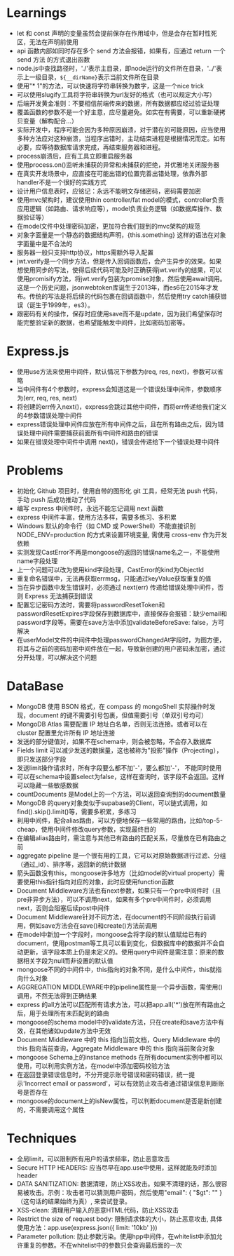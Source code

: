 # Learnings

- let 和 const 声明的变量虽然会提前保存在作用域中，但是会存在暂时性死区，无法在声明前使用
- api 函数内部如同时存在多个 send 方法会报错，如果有，应通过 return 一个 send 方法 的方式退出函数
- node.js中查找路径时，'./'表示主目录，即node运行的文件所在目录，'../'表示上一级目录，`${__dirName}`表示当前文件所在目录
- 使用"\* 1"的方法，可以快速将字符串转换为数字，这是一个nice trick
- 可以使用slugify工具将字符串转换为url友好的格式（也可以规定大小写）
- 后端开发黄金准则：不要相信前端传来的数据，所有数据都应经过验证处理
- 覆盖函数的参数不是一个好主意，应尽量避免。如实在有需要，可以重新硬拷贝变量（解构配合...）
- 实际开发中，程序可能会因为多种原因崩溃，对于潜在的可能原因，应当使用多种方法应对这种崩溃，当程序出错时，主动结束进程是根据情况而定。如有必要，应等待数据库请求完成，再结束服务器和进程。
- process崩溃后，应有工具立即重启服务器
- 使用process.on()监听未捕获的异常和未捕获的拒绝，并优雅地关闭服务器
- 在真实开发场景中，应直接在可能出错的位置完善出错处理，依靠外部handler不是一个很好的实践方式
- 设计用户信息表时，应铭记：永远不能明文存储密码，密码需要加密
- 使用mvc架构时，建议使用thin controller/fat model的模式，controller负责应用逻辑（如路由、请求响应等），model负责业务逻辑（如数据库操作、数据验证等）
- 在model文件中处理密码加密，更加符合我们提到的mvc架构的规范
- 对象字面量是一个静态的数据结构声明，{this.something} 这样的语法在对象字面量中是不合法的
- 服务器一般只支持http协议，https需额外导入配置
- jwt.verify是一个同步方法，但是传入回调函数后，会产生异步的效果。如果想使用同步的写法，使得后续代码可能及时正确获得jwt.verify的结果，可以使用promisify方法，将jwt.verify包装为promise对象，然后使用await调用。这是一个历史问题，jsonwebtoken库诞生于2013年，而es6在2015年才发布。传统的写法是将后续的代码包裹在回调函数中，然后使用try catch捕获错误（诞生于1999年，es3）。
- 跟密码有关的操作，保存时应使用save而不是update，因为我们希望保存时能完整验证新的数据，也希望能触发中间件，比如密码加密等。

# Express.js

- 使用use方法来使用中间件，默认情况下参数为(req, res, next)，参数可以省略
- 当中间件有4个参数时，express会知道这是一个错误处理中间件，参数顺序为(err, req, res, next)
- 将创建的err传入next()，express会跳过其他中间件，而将err传递给我们定义的4参数错误处理中间件
- express错误处理中间件应放在所有中间件之后，且在所有路由之后，因为错误处理中间件需要捕获前面所有中间件和路由的错误
- 如果在错误处理中间件中调用 next()，错误会传递给下一个错误处理中间件

# Problems

- 初始化 Github 项目时，使用自带的图形化 git 工具，经常无法 push 代码，手动 push 后成功推动了代码
- 编写 express 中间件时，永远不能忘记调用 next 函数
- express 中间件丰富，使用方法多样，需要多练习、多积累
- Windows 默认的命令行（如 CMD 或 PowerShell）不能直接识别 NODE_ENV=production 的方式来设置环境变量, 需使用 cross-env 作为开发依赖
- 实测发现CastError不再是mongoose的返回的错误name名之一，不能使用name字段处理
- 上一个问题可以改为使用kind字段处理，CastError的kind为ObjectId
- 重复命名错误中，无法再获取errmsg，只能通过keyValue获取重复的值
- 当在异步函数中发生错误时，必须通过 next(err) 传递给错误处理中间件，否则 Express 无法捕获到错误
- 配置忘记密码方法时，需要将passwordResetToken和passwordResetExpires字段保存到数据库中，直接保存会报错：缺少email和password字段等。需要在save方法中添加validateBeforeSave: false，方可解决
- 在userModel文件的中间件中处理passwordChangedAt字段时，为图方便，将其与之前的密码加密中间件放在一起，导致新创建的用户密码未加密，通过分开处理，可以解决这个问题

# DataBase

- MongoDB 使用 BSON 格式，在 compass 的 mongoShell 实际操作时发现，document 的键不需要引号包裹，但值需要引号（单双引号均可）
- MongoDB Atlas 需要配置 IP 地址白名单，否则无法连接。或者可以在 cluster 配置里允许所有 IP 地址连接
- 发送的部分键值对，如果不在schema中，则会被忽略，不会存入数据库
- Fields limit 可以减少发送的数据量，这也被称为"投影"操作（Projecting），即只发送部分字段
- 发送limit操作请求时，所有字段要么都不加'-'，要么都加'-'， 不能同时使用
- 可以在schema中设置select为false，这样在查询时，该字段不会返回。这样可以隐藏一些敏感数据
- countDocuments 是Model上的一个方法，可以返回查询到的document数量
- MongoDB 的query对象类似于supabase的Client，可以链式调用，如find().skip().limit()等，需要多积累，多练习
- 利用中间件，配合alias路由，可以方便地保存一些常用的路由，比如/top-5-cheap，使用中间件修改query参数，实现最终目的
- 在编辑alias路由时，需注意与其他已有路由的匹配关系，尽量放在已有路由之前
- aggregate pipeline 是一个很有用的工具，它可以对原始数据进行过滤、分组（通过\_id）、排序等，返回新的统计数据
- 箭头函数没有this，mongoose许多地方（比如model的virtual property）需要使用this指针指向对应的对象，此时应使用function函数
- Document Middleware方法也有next参数，如果只有一个pre中间件时（且pre非异步方法），可以不调用next，如果有多个pre中间件时，必须调用next，否则会阻塞后续post中间件
- Document Middleware针对不同方法，在document的不同阶段执行前调用，例如save方法会在save()和create()方法前调用
- 在model中新加一个字段时，mongoose会将字段的默认值赋给已有的document，使用postman等工具可以看到变化，但数据库中的数据并不会自动更新，该字段本质上仍是未定义的。使用query中间件是需注意：原来的数据相关字段为null而非设置的默认值
- mongoose不同的中间件中，this指向的对象不同，是什么中间件，this就指向什么对象
- AGGREGATION MIDDLEWARE中的pipeline属性是一个异步函数，需使用()调用，不然无法得到正确结果
- express 的all方法可以匹配所有请求方法，可以把app.all('\*')放在所有路由之后，用于处理所有未匹配到的路由
- mongoose的schema model中的validate方法，只在create和save方法中有效，在其他诸如update方法中无效
- Document Middleware 中的 this 指向当前文档，Query Middleware 中的 this 指向当前查询，Aggregate Middleware 中的 this 指向当前聚合对象
- mongoose Schema上的instance methods 在所有document实例中都可以使用，可以利用实例方法，在model中添加密码校验方法
- 在返回登录错误信息时，不分开提示账号错误和密码错误，统一提示'Incorrect email or password'，可以有效防止攻击者通过错误信息判断账号是否存在
- mongoose的document上的isNew属性，可以判断document是否是新创建的，不需要调用这个属性

# Techniques

- 全局limit，可以限制所有用户的请求频率，防止恶意攻击
- Secure HTTP HEADERS: 应当尽早在app.use中使用，这样就能及时添加header
- DATA SANITIZATION: 数据清理，防止XSS攻击。如果不清理的话，那么很容易被攻击。示例：攻击者可以猜测用户密码，然后使用"email": { "$gt": "" }（这句话的结果始终为真）, 来尝试登录。
- XSS-clean: 清理用户输入的恶意HTML代码，防止XSS攻击
- Restrict the size of request body: 限制请求体的大小，防止恶意攻击, 具体使用方法：app.use(express.json({ limit: '10kb' }))
- Parameter pollution: 防止参数污染。使用hpp中间件，在whitelist中添加允许重复的参数。不在whitelist中的参数只会查询最后面的一次
